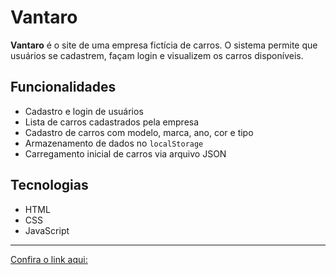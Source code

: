 # Vantaro

**Vantaro** é o site de uma empresa fictícia de carros. O sistema permite que usuários se cadastrem, façam login e visualizem os carros disponíveis.

## Funcionalidades

- Cadastro e login de usuários  
- Lista de carros cadastrados pela empresa  
- Cadastro de carros com modelo, marca, ano, cor e tipo  
- Armazenamento de dados no `localStorage`  
- Carregamento inicial de carros via arquivo JSON  

## Tecnologias

- HTML  
- CSS  
- JavaScript
 ---
 [Confira o link aqui:](https://palomarocha.github.io/Vantaro/)
